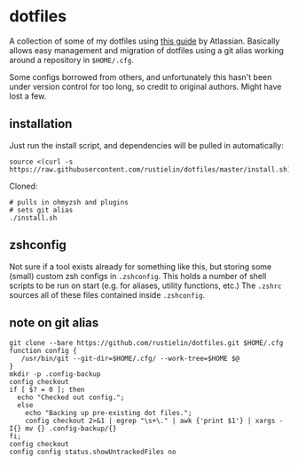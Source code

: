 # dotfiles

A collection of some of my dotfiles using [this guide](https://www.atlassian.com/git/tutorials/dotfiles) by Atlassian. Basically allows easy management and migration of dotfiles using a git alias working around a repository in `$HOME/.cfg`.

Some configs borrowed from others, and unfortunately this hasn't been under version control for too long, so credit to original authors. Might have lost a few.

## installation

Just run the install script, and dependencies will be pulled in automatically:

```
source <(curl -s https://raw.githubusercontent.com/rustielin/dotfiles/master/install.sh)
```

Cloned:
```
# pulls in ohmyzsh and plugins
# sets git alias
./install.sh
```

## zshconfig 

Not sure if a tool exists already for something like this, but storing some (small) custom zsh configs in `.zshconfig`. This holds a number of shell scripts to be run on start (e.g. for aliases, utility functions, etc.) The `.zshrc` sources all of these files contained inside `.zshconfig`.

## note on git alias

```
git clone --bare https://github.com/rustielin/dotfiles.git $HOME/.cfg
function config {
   /usr/bin/git --git-dir=$HOME/.cfg/ --work-tree=$HOME $@
}
mkdir -p .config-backup
config checkout
if [ $? = 0 ]; then
  echo "Checked out config.";
  else
    echo "Backing up pre-existing dot files.";
    config checkout 2>&1 | egrep "\s+\." | awk {'print $1'} | xargs -I{} mv {} .config-backup/{}
fi;
config checkout
config config status.showUntrackedFiles no
```
